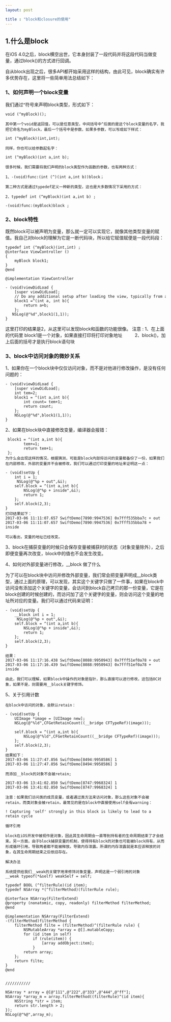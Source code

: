 ```yaml
---
layout: post

title : "block和closure的使用"
---
```


## 1.什么是block

在iOS 4.0之后，block横空出世，它本身封装了一段代码并将这段代码当做变量，通过block()的方式进行回调。

自从block出现之后，很多API都开始采用这样的结构，由此可见，block确实有许多优势存在，这里将一些简单用法总结如下：

### 1、如何声明一个block变量

我们通过^符号来声明block类型，形式如下：

```
void (^myBlock)();

其中第一个void是返回值，可以是任意类型，中间括号中^后面的是这个block变量的名字，我把它命名为myBlock，最后一个括号中是参数，如果多参数，可以写成如下样式：

int (^myBlock)(int,int);

同样，你也可以给参数起名字：

int (^myBlock)(int a,int b);

很多时候，我们需要将我们声明的block类型作为函数的参数，也有两种方式：

1、-(void)func:(int (^)(int a,int b))block；

第二种方式是通过typedef定义一种新的类型，这也是大多数情况下采用的方式：

2、typedef int (^myBlock)(int a,int b) ;

-(void)func:(myBlock)block ;

```



### 2、block特性

既然block可以被声明为变量，那么就一定可以实现它，就像其他类型变量的赋值。我自己对block的理解为它是一断代码块，所以给它赋值赋便是一段代码段：

```
typedef int (^myBlock)(int,int) ;
@interface ViewController ()
{
    myBlock block1;
}
@end
 
@implementation ViewController
 
- (void)viewDidLoad {
    [super viewDidLoad];
    // Do any additional setup after loading the view, typically from a nib.
    block1 =^(int a, int b){
        return a+b;
    };
   NSLog(@"%d",block1(1,1));
}
```

这里打印的结果是2，从这里可以发现block和函数的功能很像。
注意 :  1、在上面的代码里 block1是一个对象，如果直接打印将打印对象地址
            2、block()，加上后面的括号才是执行block语句块



### 3、block中访问对象的微妙关系

1、如果你在一个block块中仅仅访问对象，而不是对他进行修改操作，是没有任何问题的：

```
- (void)viewDidLoad {
    [super viewDidLoad];
    int tem=2;
    block1 = ^(int a,int b){
        int count= tem+1;
        return count;
    };
    NSLog(@"%d",block1(1,1));
}
```

2、如果在block块中直接修改变量，编译器会报错：

```
 block1 = ^(int a,int b){
        tem+=1;
        return tem+1;
 };
为什么会出现这样的情况，根据猜测，可能是block内部将访问的变量都备份了一份，如果我们在内部修改，外部的变量并不会被修改，我们可以通过打印变量的地址来证明这一点：

- (void)setUp {
    int i = 1;
     NSLog(@"%p + out",&i);
    self.block = ^(int a,int b){
        NSLog(@"%p + inside",&i);
        return 1;
    };
    self.block(2,3);
}
打印结果如下：
2017-03-06 11:11:07.657 SwiftDemo[7890:9947536] 0x7fff535bba7c + out
2017-03-06 11:11:07.657 SwiftDemo[7890:9947536] 0x7fff535bba78 + inside

可以看出，变量的地址已经改变。
```

3、block在捕获变量的时候只会保存变量被捕获时的状态（对象变量除外），之后即便变量再次改变，block中的值也不会发生改变。


4、如何对外部变量进行修改，__block 做了什么

为了可以在block块中访问并修改外部变量，我们常会把变量声明成__block类型，通过上面的原理，可以发现，其实这个关键字只做了一件事，如果在block中访问没有添加这个关键字的变量，会访问到block自己拷贝的那一份变量，它是在block创建的时候创建的，而访问加了这个关键字的变量，则会访问这个变量的地址所对应的变量。我们可以通过代码来证明：

```
- (void)setUp {
    __block int i = 1;
     NSLog(@"%p + out",&i);
    self.block = ^(int a,int b){
        NSLog(@"%p + inside",&i);
        return 1;
    };
    self.block(2,3);
}

结果：
2017-03-06 11:17:16.438 SwiftDemo[8088:9950943] 0x7fff51ef0a78 + out
2017-03-06 11:17:16.439 SwiftDemo[8088:9950943] 0x7fff51ef0a78 + inside

由此，我们可以理解，如果block中操作的对象是指针，那么直接可以进行修改，这包括OC对象，如果不是，则需要用__block关键字修饰。
```



5、关于引用计数  

```
在block中访问的对象，会默认retain：

- (void)setUp {
    UIImage *image = [UIImage new];
    NSLog(@"%ld",CFGetRetainCount((__bridge CFTypeRef)(image)));
    
    self.block = ^(int a,int b){
        NSLog(@"%ld",CFGetRetainCount((__bridge CFTypeRef)(image)));
    };
    self.block(2,3);
}
结果如下：
2017-03-06 11:27:47.856 SwiftDemo[8494:9958586] 1
2017-03-06 11:27:47.856 SwiftDemo[8494:9958586] 3

而添加__block的对象不会被retain;

2017-03-06 13:41:02.850 SwiftDemo[8747:9968324] 1
2017-03-06 13:41:02.850 SwiftDemo[8747:9968324] 1

注意：如果我们访问类的成员变量，或者通过类方法来访问对象，那么这些对象不会被retain，而类对象会被retain，最常见的是在block中直接使用self会有warning：

! Capturing 'self' strongly in this block is likely to lead to a retain cycle

循环引用

block在iOS开发中被视作是对象，因此其生命周期会一直等到持有者的生命周期结束了才会结束。另一方面，由于block捕获变量的机制，使得持有block的对象也可能被block持有，从而形成循环引用，导致两者都不能被释放。导致内存泄露。所谓的内存泄露就是本应该释放的对象，在其生命周期结束之后依旧存在。

解决办法

系统提供给我们__weak的关键字用来修饰对象变量，声明这是一个弱引用的对象
__weak typeof(*&self) weakSelf = self;
```



```
typedef BOOL (^filterRule)(id item);
typedef NSArray *(^filterMethod)(filterRule rule);

@interface NSArray(FilterExtend)
@property (nonatomic, copy, readonly) filterMethod filterMethod;
@end

@implementation NSArray(FilterExtend)
-(filterMethod)filterMethod {
    filterMethod filte = (filterMethod)^(filterRule rule) {
        NSMutableArray *array = @[].mutableCopy;
        for (id item in self)
            if (rule(item)) {
                [array addObject:item];
            }
        return array;
    };
    return filte;
}
@end


///////////

NSArray * array = @[@"111",@"222",@"333",@"444",@"ff"];
NSArray *array_m = array.filterMethod((filterRule)^(id item){
    NSString *str = item;
    return str.length > 2;
});
NSLog(@"%@",array_m);
```


